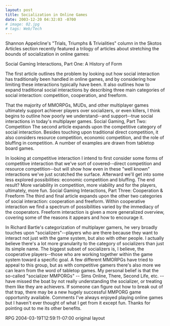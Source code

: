 ```yaml
---
layout: post
title: Socialization in Online Games
date: 2003-12-20 04:32:03 -0700
# image: 02.jpg
# tags: Web/Tech
---
```


Shannon Appelcline's "Trials, Triumphs & Trivialities" column in the Skotos Articles section recently featured a trilogy of articles about stretching the bounds of socialization in online games:

Social Gaming Interactions, Part One: A History of Form

The first article outlines the problem by looking out how social interaction has traditionally been handled in online games, and by considering how limiting these interactions typically have been. It also outlines how to expand traditional social interactions by describing three main categories of social interaction: competition, cooperation, and freeform.

That the majority of MMORPGs, MUDs, and other multiplayer games ultimately support achiever players over socializers, or even killers, I think begins to outline how poorly we understand--and support--true social interactions in today's multiplayer games.
Social Gaming, Part Two: Competition
The second article expands upon the competitive category of social interaction. Besides touching upon traditional direct competition, it also considers resource competition, economic competition, and the role of bluffing in competition. A number of examples are drawn from tabletop board games.

In looking at competitive interaction I intend to first consider some forms of competitive interaction that we've sort of covered--direct competition and resource competition--but will show how even in these "well known" interactions we've just scratched the surface. Afterward we'll get into some less explored possibilities: economic competition and bluffing. The end result? More variability in competition, more viability and for the players, ultimately, more fun.
Social Gaming Interactions, Part Three: Cooperation & Freeform
The third and final article expands upon the other two categories of social interaction: cooperation and freeform. Within cooperative interaction we find a spectrum of possibilities varied by the immediacy of the cooperators. Freeform interaction is given a more generalized overview, covering some of the reasons it appears and how to encourage it.

In Richard Bartle's categorization of multiplayer gamers, he very broadly touches upon "socializers"--players who are there because they want to interact not just with the game system, but also with other people. I actually believe there's a lot more granularity to the category of socializers than just its simple name. The biggest subset of socializers is, I believe, the cooperative players--those who are working together within the game system toward a specific goal. A few different MMORPGs have tried to appeal to this group, but as with competitive gamers there's also more we can learn from the word of tabletop games.
My personal belief is that the so-called "socializer MMPORGs" -- Sims Online, There, Second Life, etc. -- have missed the boat by not really understanding the socializer, or treating them like they are achievers. If someone can figure out how to break out of that trap, there may be a new hugely successful MMPORG game opportunity available.
Comments
I've always enjoyed playing online games but I haven't ever thought of what I get from it except fun. Thanks for pointing out to me its other benefits.

RPG 2004-03-19T12:59:11-07:00
original layout
